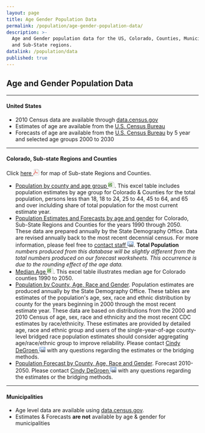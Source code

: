 ```yaml
---
layout: page
title: Age Gender Population Data
permalink: /population/age-gender-population-data/
description: >-
  Age and Gender population data for the US, Colorado, Counties, Municipalities
  and Sub-State regions.
datalink: /population/data
published: true
---
```


## Age and Gender Population Data

- - -

#### United States

- 2010 Census data are available through [data.census.gov](https://data.census.gov)
- Estimates of age are available from the [U.S. Census Bureau](https://www.census.gov/topics/population/age-and-sex/data/tables.html)
- Forecasts of age are available from the [U.S. Census Bureau](https://www.census.gov/programs-surveys/popproj.html) by 5 year and selected age groups 2000 to 2030

- - -

#### Colorado, Sub-state Regions and Counties

Click [here ![pdf](/images/page_white_acrobat.png 'download pdf file')](https://drive.google.com/uc?export=download&id=0B2oqdPZKJqK7d3JwNDBqQkJ0V0U) for map of Sub-state Regions and Counties.

- [Population by county and age group ![xls](/images/page_white_excel.png 'download xls file')](https://drive.google.com/uc?export=download&id=1wL9JozvMIvIWXOyWFfT4ujAPW0fyGakm). This excel table includes population estimates by age group for Colorado & Counties for the total population, persons less than 18, 18 to 24, 25 to 44, 45 to 64, and 65 and over inclulding share of total population for the most current estimate year.
- [Population Estimates and Forecasts by age and gender](/population/data/sya-county/) for Colorado, Sub-State Regions and Counties for the years 1990 through 2050. These data are prepared annually by the State Demography Office. Data are revised annually back to the most recent decennial census. For more information, please feel free to [contact staff ![email](/images/email_link.png 'send email')](mailto:dola.helpdesk@state.co.us). **Total Population** *numbers produced from this database will be slightly different from the total numbers produced on our forecast worksheets. This occurrence is due to the rounding effect of the age data.*
- [Median Age ![xls](/images/page_white_excel.png 'download xls file')](https://drive.google.com/uc?export=download&id=1yENCbnaz4-Xi6QuCwDmlISHuZ3KHopgw). This excel table illustrates median age for Colorado counties 1990 to 2050.
- [Population by County, Age, Race and Gender](/population/data/race-estimate#county-race-by-age-estimates). Population estimates are produced annually by the State Demography Office. These tables are estimates of the population's age, sex, race and ethnic distribution by county for the years beginning in 2000 through the most recent estimate year. These data are based on distributions from the 2000 and 2010 Census of age, sex, race and ethnicity and the most recent CDC estimates by race/ethnicity. These estimates are provided by detailed age, race and ethnic group and users of the single-year-of-age county-level bridged race population estimates should consider aggregating age/race/ethnic group to improve reliability. Please contact [Cindy DeGroen ![email](/images/email_link.png 'send email')](mailto:cindy.degroen@state.co.us) with any questions regarding the estimates or the bridging methods.
- [Population Forecast by County, Age, Race and Gender](/population/data/race-forecast#county-race-by-age-forecast). Forecast 2010-2050. Please contact [Cindy DeGroen ![email](/images/email_link.png 'send email')](mailto:cindy.degroen@state.co.us) with any questions regarding the estimates or the bridging methods.

- - -

#### Municipalities

- Age level data are available using [data.census.gov](https://data.census.gov).
- Estimates & Forecasts **are not** available by age & gender for municipalities
